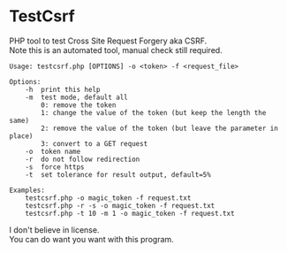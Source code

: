 # TestCsrf
PHP tool to test Cross Site Request Forgery aka CSRF.  
Note this is an automated tool, manual check still required.  

```
Usage: testcsrf.php [OPTIONS] -o <token> -f <request_file>

Options:
	-h	print this help
	-m	test mode, default all
		0: remove the token
		1: change the value of the token (but keep the length the same)
		2: remove the value of the token (but leave the parameter in place)
		3: convert to a GET request
	-o	token name
	-r	do not follow redirection
	-s	force https
	-t	set tolerance for result output, default=5%

Examples:
	testcsrf.php -o magic_token -f request.txt
	testcsrf.php -r -s -o magic_token -f request.txt
	testcsrf.php -t 10 -m 1 -o magic_token -f request.txt
```

I don't believe in license.  
You can do want you want with this program.  

